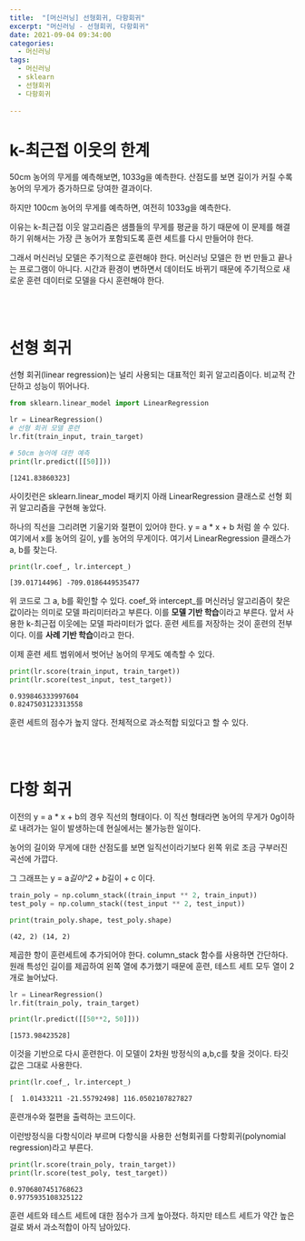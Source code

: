 ```yaml
---
title:  "[머신러닝] 선형회귀, 다항회귀"
excerpt: "머신러닝 - 선형회귀, 다항회귀"
date: 2021-09-04 09:34:00
categories:
  - 머신러닝
tags:
  - 머신러닝
  - sklearn
  - 선형회귀
  - 다항회귀
 
---
```


# k-최근접 이웃의 한계

50cm 농어의 무게를 예측해보면, 1033g을 예측한다. 산점도를 보면 길이가 커질 수록 농어의 무게가 증가하므로 당여한 결과이다.

하지만 100cm 농어의 무게를 예측하면, 여전히 1033g을 예측한다.

이유는 k-최근접 이웃 알고리즘은 샘플들의 무게를 평균을 하기 때문에 이 문제를 해결하기 위해서는 가장 큰 농어가 포함되도록 훈련 세트를 다시 만들어야 한다.

그래서 머신러닝 모델은 주기적으로 훈련해야 한다. 머신러닝 모델은 한 번 만들고 끝나는 프로그램이 아니다. 시간과 환경이 변하면서 데이터도 바뀌기 때문에 주기적으로 새로운 훈련 데이터로 모델을 다시 훈련해야 한다.

<br>
<br>

# 선형 회귀

선형 회귀(linear regression)는 널리 사용되는 대표적인 회귀 알고리즘이다. 비교적 간단하고 성능이 뛰어나다.

```python
from sklearn.linear_model import LinearRegression

lr = LinearRegression()
# 선형 회귀 모델 훈련
lr.fit(train_input, train_target)

# 50cm 농어에 대한 예측
print(lr.predict([[50]]))
```
```
[1241.83860323]
```
사이킷런은 sklearn.linear_model 패키지 아래 LinearRegression 클래스로 선형 회귀 알고리즘을 구현해 놓았다.

하나의 직선을 그리려면 기울기와 절편이 있어야 한다. y = a * x + b 처럼 쓸 수 있다. 여기에서 x를 농어의 길이, y를 농어의 무게이다.
여기서 LinearRegression 클래스가 a, b를 찾는다.


```python
print(lr.coef_, lr.intercept_)
```
```
[39.01714496] -709.0186449535477
```
위 코드로 그 a, b를 확인할 수 있다. coef_와 intercept_를 머신러닝 알고리즘이 찾은 값이라는 의미로 모델 파리미터라고 부른다. 이를 **모델 기반 학습**이라고 부른다. 앞서 사용한 k-최근접 이웃에는 모델 파라미터가 없다. 훈련 세트를 저장하는 것이 훈련의 전부이다. 이를 **사례 기반 학습**이라고 한다.

이제 훈련 세트 범위에서 벗어난 농어의 무게도 예측할 수 있다.

```python
print(lr.score(train_input, train_target))
print(lr.score(test_input, test_target))
```
```
0.939846333997604
0.8247503123313558
```
훈련 세트의 점수가 높지 않다. 전체적으로 과소적합 되있다고 할 수 있다.

<br>
<br>

# 다항 회귀

이전의 y = a * x + b의 경우 직선의 형태이다. 이 직선 형태라면 농어의 무게가 0g이하로 내려가는 일이 발생하는데 현실에서는 불가능한 일이다.

농어의 길이와 무게에 대한 산점도를 보면 일직선이라기보다 왼쪽 위로 조금 구부러진 곡선에 가깝다.

그 그래프는 y = a*길이^2 + b*길이 + c 이다.


```python
train_poly = np.column_stack((train_input ** 2, train_input))
test_poly = np.column_stack((test_input ** 2, test_input))

print(train_poly.shape, test_poly.shape)
```
```
(42, 2) (14, 2)
```
제곱한 항이 훈련세트에 추가되어야 한다. column_stack 함수를 사용하면 간단하다. 원래 특성인 길이를 제곱하여 왼쪽 열에 추가했기 때문에 훈련, 테스트 세트 모두 열이 2개로 늘어났다.


```python
lr = LinearRegression()
lr.fit(train_poly, train_target)

print(lr.predict([[50**2, 50]]))
```
```
[1573.98423528]
```
이것을 기반으로 다시 훈련한다. 이 모델이 2차원 방정식의 a,b,c를 찾을 것이다. 타깃값은 그대로 사용한다.

```python
print(lr.coef_, lr.intercept_)
```
```
[  1.01433211 -21.55792498] 116.0502107827827
```
훈련개수와 절편을 출력하는 코드이다.

이런방정식을 다항식이라 부르며 다항식을 사용한 선형회귀를 다항회귀(polynomial regression)라고 부른다.

```python
print(lr.score(train_poly, train_target))
print(lr.score(test_poly, test_target))
```
```
0.9706807451768623
0.9775935108325122
```

훈련 세트와 테스트 세트에 대한 점수가 크게 높아졌다. 하지만 테스트 세트가 약간 높은걸로 봐서 과소적합이 아직 남아있다.